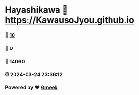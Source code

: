 # Hayashikawa :link: https://KawausoJyou.github.io 
### :page_facing_up: [10](https://KawausoJyou.github.io/tag.html) 
### :speech_balloon: 0 
### :hibiscus: 14060 
### :alarm_clock: 2024-03-24 23:36:12 
### Powered by :heart: [Gmeek](https://github.com/Meekdai/Gmeek)

